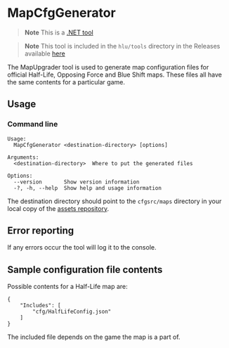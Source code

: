 # MapCfgGenerator

> **Note**
> This is a [.NET tool](../dotnet-tools.md)

> **Note**
> This tool is included in the `hlu/tools` directory in the Releases available [here](../README.md#developer-resources)

The MapUpgrader tool is used to generate map configuration files for official Half-Life, Opposing Force and Blue Shift maps.
These files all have the same contents for a particular game.

## Usage

### Command line

```
Usage:
  MapCfgGenerator <destination-directory> [options]

Arguments:
  <destination-directory>  Where to put the generated files

Options:
  --version       Show version information
  -?, -h, --help  Show help and usage information
```

The destination directory should point to the `cfgsrc/maps` directory in your local copy of the [assets repository](../README.md#developer-resources).

## Error reporting

If any errors occur the tool will log it to the console.

## Sample configuration file contents

Possible contents for a Half-Life map are:
```jsonc
{
	"Includes": [
		"cfg/HalfLifeConfig.json"
	]
}
```

The included file depends on the game the map is a part of.
